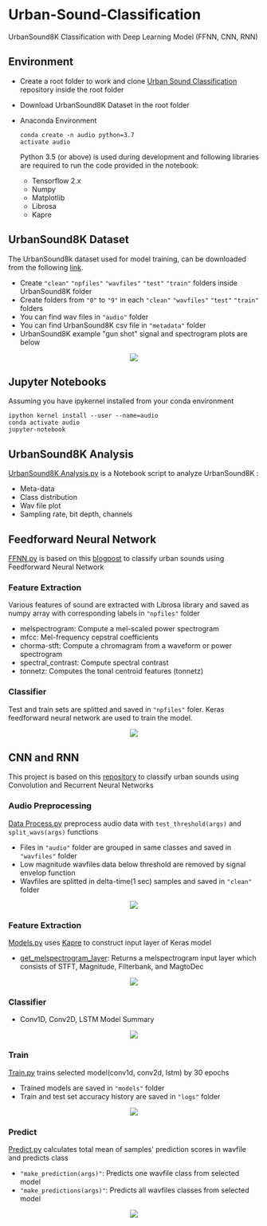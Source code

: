 # Urban-Sound-Classification
UrbanSound8K Classification with Deep Learning Model (FFNN, CNN, RNN)

## Environment
- Create a root folder to work and clone [Urban Sound Classification](https://github.com/lucy0828/Urban-Sound-Classification) repository inside the root folder
- Download UrbanSound8K Dataset in the root folder
- Anaconda Environment

  ```
  conda create -n audio python=3.7
  activate audio
  ```
  Python 3.5 (or above) is used during development and following libraries are required to run the code provided in the notebook:
    * Tensorflow 2.x
    * Numpy
    * Matplotlib
    * Librosa
    * Kapre

## UrbanSound8K Dataset
The UrbanSound8k dataset used for model training, can be downloaded from the following [link](https://serv.cusp.nyu.edu/projects/urbansounddataset/urbansound8k.html).
- Create `"clean"` `"npfiles"` `"wavfiles"` `"test"` `"train"` folders inside UrbanSound8K folder 
- Create folders from `"0"` to `"9"` in each `"clean"` `"wavfiles"` `"test"` `"train"` folders
- You can find wav files in `"audio"` folder
- You can find UrbanSound8K csv file in `"metadata"` folder
- UrbanSound8K example "gun shot" signal and spectrogram plots are below
<p align="center">
  <img src="https://user-images.githubusercontent.com/46836844/113685060-d38d9e80-9700-11eb-8ba1-1797d77fde13.png">
</p>

## Jupyter Notebooks
Assuming you have ipykernel installed from your conda environment
  ```
  ipython kernel install --user --name=audio
  conda activate audio
  jupyter-notebook
  ```

## UrbanSound8K Analysis
[UrbanSound8K Analysis.py](https://github.com/lucy0828/Urban-Sound-Classification/blob/master/UrbanSound8K%20Analysis.py) is a Notebook script to analyze UrbanSound8K :
- Meta-data
- Class distribution
- Wav file plot
- Sampling rate, bit depth, channels

## Feedforward Neural Network
[FFNN.py](https://github.com/lucy0828/Urban-Sound-Classification/blob/master/FFNN.py) is based on this [blogpost](http://aqibsaeed.github.io/2016-09-03-urban-sound-classification-part-1/) 
to classify urban sounds using Feedforward Neural Network
### Feature Extraction
Various features of sound are extracted with Librosa library and saved as numpy array with corresponding labels in `"npfiles"` folder
- melspectrogram: Compute a mel-scaled power spectrogram
- mfcc: Mel-frequency cepstral coefficients
- chorma-stft: Compute a chromagram from a waveform or power spectrogram
- spectral_contrast: Compute spectral contrast
- tonnetz: Computes the tonal centroid features (tonnetz)
### Classifier
Test and train sets are splitted and saved in `"npfiles"` foler. Keras feedforward neural network are used to train the model.
<p align="center">
  <img src="https://user-images.githubusercontent.com/46836844/113801125-2748c800-9793-11eb-9e98-089ff4810a14.png">
</p>

## CNN and RNN
This project is based on this [repository](https://github.com/seth814/Audio-Classification) to classify urban sounds using Convolution and Recurrent Neural Networks
### Audio Preprocessing 
[Data Process.py](https://github.com/lucy0828/Urban-Sound-Classification/blob/master/Data%20Process.py) preprocess audio data with `test_threshold(args)` and `split_wavs(args)` functions
- Files in `"audio"` folder are grouped in same classes and saved in `"wavfiles"` folder
- Low magnitude wavfiles data below threshold are removed by signal envelop function
- Wavfiles are splitted in delta-time(1 sec) samples and saved in `"clean"` folder
<p align="center">
  <img src="https://user-images.githubusercontent.com/46836844/113805041-b4434f80-979a-11eb-9445-5d98ea3138c1.png">
</p>

### Feature Extraction
[Models.py](https://github.com/lucy0828/Urban-Sound-Classification/blob/master/Models.py) uses [Kapre](https://kapre.readthedocs.io/en/latest/) to construct input layer of Keras model
- [get_melspectrogram_layer](https://kapre.readthedocs.io/en/latest/composed.html): Returns a melspectrogram input layer which consists of STFT, Magnitude, Filterbank, and MagtoDec
<p align="center">
  <img src="https://user-images.githubusercontent.com/46836844/113815059-8ddadf80-97ad-11eb-948b-44c24b147046.png">
</p>

### Classifier
- Conv1D, Conv2D, LSTM Model Summary
<p align="center">
  <img src="https://user-images.githubusercontent.com/46836844/113815947-f5455f00-97ae-11eb-88d8-0feba535a9a0.png">
</p>

### Train
[Train.py](https://github.com/lucy0828/Urban-Sound-Classification/blob/master/Train.py) trains selected model(conv1d, conv2d, lstm) by 30 epochs
- Trained models are saved in `"models"` folder
- Train and test set accuracy history are saved in `"logs"` folder
<p align="center">
  <img src="https://user-images.githubusercontent.com/46836844/113816892-6fc2ae80-97b0-11eb-8adf-2ae2017ee202.png">
</p>

### Predict
[Predict.py](https://github.com/lucy0828/Urban-Sound-Classification/blob/master/Predict.py) calculates total mean of samples' prediction scores in wavfile and predicts class
- `"make_prediction(args)"`: Predicts one wavfile class from selected model
- `"make_predictions(args)"`: Predicts all wavfiles classes from selected model
<p align="center">
  <img src="https://user-images.githubusercontent.com/46836844/113818057-34c17a80-97b2-11eb-99bf-735587543b73.png">
</p>
